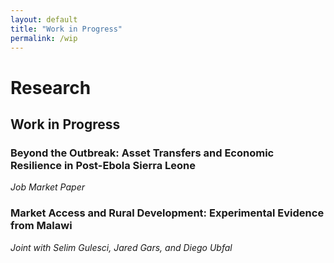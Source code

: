 ```yaml
---
layout: default
title: "Work in Progress"
permalink: /wip
---
```


# Research

## Work in Progress

<div class="pub-list">

<div class="pub-item">
  <h3 class="pub-title">
      Beyond the Outbreak: Asset Transfers and Economic Resilience in Post-Ebola Sierra Leone
    </a>
  </h3>
  <div class="pub-meta">
    <em>Job Market Paper </em><br>
  </div>
  </details>
</div>



<div class="pub-item">
  <h3 class="pub-title">
      Market Access and Rural Development: Experimental Evidence from Malawi
    </a>
  </h3>
  <div class="pub-meta">
    <em>Joint with Selim Gulesci, Jared Gars, and Diego Ubfal </em><br>
  </div>
  </details>
</div>

